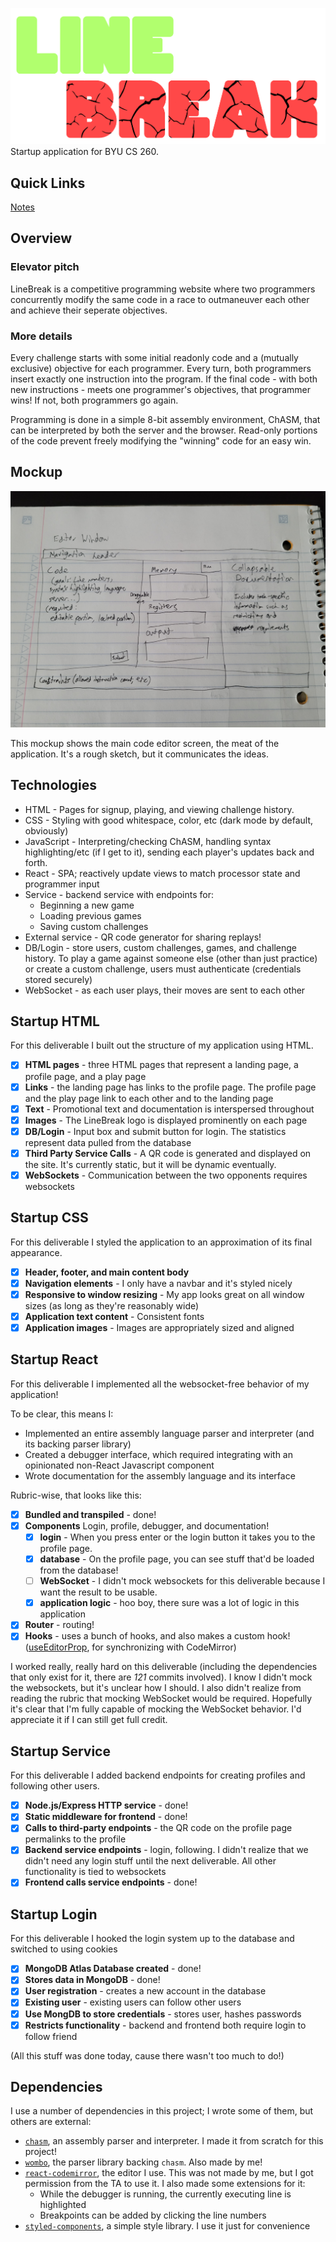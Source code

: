 ![LineBreak](logo.png)
Startup application for BYU CS 260.

## Quick Links

[Notes](notes.md)

## Overview

### Elevator pitch

LineBreak is a competitive programming website where two programmers concurrently modify the same code in a race to outmaneuver each other and achieve their seperate objectives.

### More details

Every challenge starts with some initial readonly code and a (mutually exclusive) objective for each programmer. Every turn, both programmers insert exactly one instruction into the program. If the final code - with both new instructions - meets one programmer's objectives, that programmer wins! If not, both programmers go again.

Programming is done in a simple 8-bit assembly environment, ChASM, that can be interpreted by both the server and the browser. Read-only portions of the code prevent freely modifying the "winning" code for an easy win.

## Mockup

![Mockup](mockup.jpg)

This mockup shows the main code editor screen, the meat of the application. It's a rough sketch, but it communicates the ideas.

## Technologies

-   HTML - Pages for signup, playing, and viewing challenge history.
-   CSS - Styling with good whitespace, color, etc (dark mode by default, obviously)
-   JavaScript - Interpreting/checking ChASM, handling syntax highlighting/etc (if I get to it), sending each player's updates back and forth.
-   React - SPA; reactively update views to match processor state and programmer input
-   Service - backend service with endpoints for:
    -   Beginning a new game
    -   Loading previous games
    -   Saving custom challenges
-   External service - QR code generator for sharing replays!
-   DB/Login - store users, custom challenges, games, and challenge history. To play a game against someone else (other than just practice) or create a custom challenge, users must authenticate (credentials stored securely)
-   WebSocket - as each user plays, their moves are sent to each other

## Startup HTML

For this deliverable I built out the structure of my application using HTML.

-   [x] **HTML pages** - three HTML pages that represent a landing page, a profile page, and a play page
-   [x] **Links** - the landing page has links to the profile page. The profile page and the play page link to each other and to the landing page
-   [x] **Text** - Promotional text and documentation is interspersed throughout
-   [x] **Images** - The LineBreak logo is displayed prominently on each page
-   [x] **DB/Login** - Input box and submit button for login. The statistics represent data pulled from the database
-   [x] **Third Party Service Calls** - A QR code is generated and displayed on the site. It's currently static, but it will be dynamic eventually.
-   [x] **WebSockets** - Communication between the two opponents requires websockets

## Startup CSS

For this deliverable I styled the application to an approximation of its final appearance.

-   [x] **Header, footer, and main content body**
-   [x] **Navigation elements** - I only have a navbar and it's styled nicely
-   [x] **Responsive to window resizing** - My app looks great on all window sizes (as long as they're reasonably wide)
-   [x] **Application text content** - Consistent fonts
-   [x] **Application images** - Images are appropriately sized and aligned

## Startup React

For this deliverable I implemented all the websocket-free behavior of my application!

To be clear, this means I:

-   Implemented an entire assembly language parser and interpreter (and its backing parser library)
-   Created a debugger interface, which required integrating with an opinionated non-React Javascript component
-   Wrote documentation for the assembly language and its interface

Rubric-wise, that looks like this:

-   [x] **Bundled and transpiled** - done!
-   [x] **Components** Login, profile, debugger, and documentation!
    -   [x] **login** - When you press enter or the login button it takes you to the profile page.
    -   [x] **database** - On the profile page, you can see stuff that'd be loaded from the database!
    -   [ ] **WebSocket** - I didn't mock websockets for this deliverable because I want the result to be usable.
    -   [x] **application logic** - hoo boy, there sure was a lot of logic in this application
-   [x] **Router** - routing!
-   [x] **Hooks** - uses a bunch of hooks, and also makes a custom hook! ([useEditorProp](https://github.com/21aslade/startup/blob/main/src/components/Editor.tsx#L149), for synchronizing with CodeMirror)

I worked really, really hard on this deliverable (including the dependencies that only exist for it, there are _121_ commits involved). I know I didn't mock the websockets, but it's unclear how I should. I also didn't realize from reading the rubric that mocking WebSocket would be required. Hopefully it's clear that I'm fully capable of mocking the WebSocket behavior. I'd appreciate it if I can still get full credit.

## Startup Service

For this deliverable I added backend endpoints for creating profiles and following other users.

-   [x] **Node.js/Express HTTP service** - done!
-   [x] **Static middleware for frontend** - done!
-   [x] **Calls to third-party endpoints** - the QR code on the profile page permalinks to the profile
-   [x] **Backend service endpoints** - login, following. I didn't realize that we didn't need any login stuff until the next deliverable. All other functionality is tied to websockets
-   [x] **Frontend calls service endpoints** - done!

## Startup Login

For this deliverable I hooked the login system up to the database and switched to using cookies

-   [x] **MongoDB Atlas Database created** - done!
-   [x] **Stores data in MongoDB** - done!
-   [x] **User registration** - creates a new account in the database
-   [x] **Existing user** - existing users can follow other users
-   [x] **Use MongDB to store credentials** - stores user, hashes passwords
-   [x] **Restricts functionality** - backend and frontend both require login to follow friend

(All this stuff was done today, cause there wasn't too much to do!)

## Dependencies

I use a number of dependencies in this project; I wrote some of them, but others are external:

-   [`chasm`](https://github.com/21aslade/chasm), an assembly parser and interpreter. I made it from scratch for this project!
-   [`wombo`](https://github.com/21aslade/wombo), the parser library backing `chasm`. Also made by me!
-   [`react-codemirror`](https://uiwjs.github.io/react-codemirror/), the editor I use. This was not made by me, but I got permission from the TA to use it. I also made some extensions for it:
    -   While the debugger is running, the currently executing line is highlighted
    -   Breakpoints can be added by clicking the line numbers
-   [`styled-components`](https://styled-components.com/), a simple style library. I use it just for convenience
